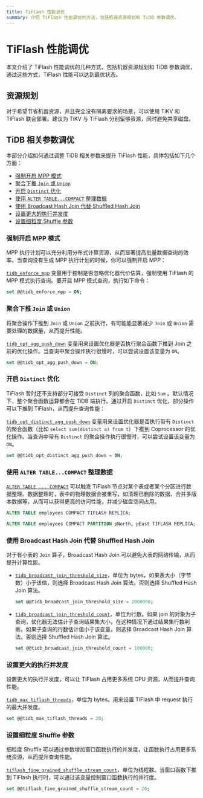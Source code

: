 ```yaml
---
title: TiFlash 性能调优
summary: 介绍 TiFlash 性能调优的方法，包括机器资源规划和 TiDB 参数调优。
---
```


# TiFlash 性能调优

本文介绍了 TiFlash 性能调优的几种方式，包括机器资源规划和 TiDB 参数调优，通过这些方式，TiFlash 性能可以达到最优状态。

## 资源规划

对于希望节省机器资源，并且完全没有隔离要求的场景，可以使用 TiKV 和 TiFlash 联合部署。建议为 TiKV 与 TiFlash 分别留够资源，同时避免共享磁盘。

## TiDB 相关参数调优

本部分介绍如何通过调整 TiDB 相关参数来提升 TiFlash 性能，具体包括如下几个方面：

- [强制开启 MPP 模式](#强制开启-mpp-模式)
- [聚合下推 `Join` 或 `Union`](#聚合下推-join-或-union)
- [开启 `Distinct` 优化](#开启-distinct-优化)
- [使用 `ALTER TABLE...COMPACT` 整理数据](#使用-alter-tablecompact-整理数据)
- [使用 Broadcast Hash Join 代替 Shuffled Hash Join](#使用-broadcast-hash-join-代替-shuffled-hash-join)
- [设置更大的执行并发度](#设置更大的执行并发度)
- [设置细粒度 Shuffle 参数](#设置细粒度-shuffle-参数)

### 强制开启 MPP 模式

MPP 执行计划可以充分利用分布式计算资源，从而显著提高批量数据查询的效率。当查询没有生成 MPP 执行计划的时候，你可以强制开启 MPP：

[`tidb_enforce_mpp`](/system-variables.md#tidb_enforce_mpp-从-v51-版本开始引入) 变量用于控制是否忽略优化器代价估算，强制使用 TiFlash 的 MPP 模式执行查询。要开启 MPP 模式查询，执行如下命令：

```sql
set @@tidb_enforce_mpp = ON;
```

### 聚合下推 `Join` 或 `Union`

将聚合操作下推到 `Join` 或 `Union` 之前执行，有可能能显著减少 `Join` 或 `Union` 需要处理的数据量，从而提升性能。

[`tidb_opt_agg_push_down`](/system-variables.md#tidb_opt_agg_push_down) 变量用来设置优化器是否执行聚合函数下推到 Join 之前的优化操作。当查询中聚合操作执行很慢时，可以尝试设置该变量为 `ON`。

```sql
set @@tidb_opt_agg_push_down = ON;
```

### 开启 `Distinct` 优化

TiFlash 暂时还不支持部分可接受 `Distinct` 列的聚合函数，比如 `Sum` 。默认情况下，整个聚合函数运算都会在 TiDB 端执行。通过开启 `Distinct` 优化，部分操作可以下推到 TiFlash，从而提升查询性能：

[`tidb_opt_distinct_agg_push_down`](/system-variables.md#tidb_opt_distinct_agg_push_down) 变量用来设置优化器是否执行带有 `Distinct` 的聚合函数（比如 `select sum(distinct a) from t`）下推到 Coprocessor 的优化操作。当查询中带有 `Distinct` 的聚合操作执行很慢时，可以尝试设置该变量为 `ON`。

```sql
set @@tidb_opt_distinct_agg_push_down = ON;
```

### 使用 `ALTER TABLE...COMPACT` 整理数据

[`ALTER TABLE ... COMPACT`](/sql-statements/sql-statement-alter-table-compact.md) 可以触发 TiFlash 节点对某个表或者某个分区进行数据整理。数据整理时，表中的物理数据会被重写，如清理已删除的数据、合并多版本数据等，从而可以获得更高的访问性能，并减少磁盘空间占用。

```sql
ALTER TABLE employees COMPACT TIFLASH REPLICA;
```

```sql
ALTER TABLE employees COMPACT PARTITION pNorth, pEast TIFLASH REPLICA;
```

### 使用 Broadcast Hash Join 代替 Shuffled Hash Join

对于有小表的 `Join` 算子，Broadcast Hash Join 可以避免大表的网络传输，从而提升计算性能。

- [`tidb_broadcast_join_threshold_size`](/system-variables.md#tidb_broadcast_join_threshold_count-从-v50-版本开始引入)，单位为 bytes。如果表大小（字节数）小于该值，则选择 Broadcast Hash Join 算法。否则选择 Shuffled Hash Join 算法。

    ```sql
    set @@tidb_broadcast_join_threshold_size = 2000000;
    ```

- [`tidb_broadcast_join_threshold_count`](/system-variables.md#tidb_broadcast_join_threshold_count-从-v50-版本开始引入)，单位为行数。如果 join 的对象为子查询，优化器无法估计子查询结果集大小，在这种情况下通过结果集行数判断。如果子查询的行数估计值小于该变量，则选择 Broadcast Hash Join 算法。否则选择 Shuffled Hash Join 算法。

    ```sql
    set @@tidb_broadcast_join_threshold_count = 100000;
    ```

### 设置更大的执行并发度

设置更大的执行并发度，可以让 TiFlash 占用更多系统 CPU 资源，从而提升查询性能。

[`tidb_max_tiflash_threads`](/system-variables.md#tidb_max_tiflash_threads-从-v610-版本开始引入)，单位为 bytes。用来设置 TiFlash 中 request 执行的最大并发度。

```sql
set @@tidb_max_tiflash_threads = 20;
```

### 设置细粒度 Shuffle 参数

细粒度 Shuffle 可以通过参数增加窗口函数执行的并发度，让函数执行占用更多系统资源，从而提升查询性能。

[`tiflash_fine_grained_shuffle_stream_count`](/system-variables.md#tiflash_fine_grained_shuffle_stream_count-从-v620-版本开始引入)，单位为线程数。当窗口函数下推到 TiFlash 执行时，可以通过该变量控制窗口函数执行的并行度。

```sql
set @@tiflash_fine_grained_shuffle_stream_count = 20;
```
